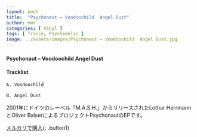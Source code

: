 ```yaml
---
layout: post
title:  "Psychonaut – Voodoochild  Angel Dust"
author: mmr
categories: [ Vinyl ]
tags: [ Trance, Psychedelic ]
image: ../assets/images/Psychonaut – Voodoochild  Angel Dust.jpg
---
```


#### Psychonaut – Voodoochild  Angel Dust

#### Tracklist
```md
A. Voodoochild

B. Angel Dust
```

2001年にドイツのレーベル「M.A.S.H.」からリリースされたLothar HerrmannとOliver BalserによるプロジェクトPsychonautのEPです。


[メルカリで購入](https://jp.mercari.com/item/m57056542786){: .button1}

